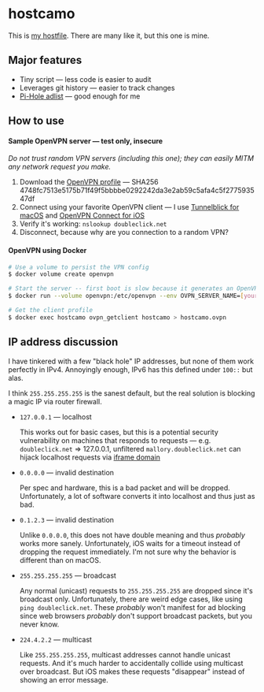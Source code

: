 # hostcamo

This is [my hostfile](https://gitlab.com/fengb/hostcamo/-/jobs/artifacts/master/raw/dist/hosts?job=hosts). There are many like it, but this one is mine.

## Major features

* Tiny script — less code is easier to audit
* Leverages git history — easier to track changes
* [Pi-Hole adlist](https://raw.githubusercontent.com/pi-hole/pi-hole/master/adlists.default) — good enough for me

## How to use

#### Sample OpenVPN server — test only, insecure

_Do not trust random VPN servers (including this one); they can easily MITM any network request you make._

1. Download the [OpenVPN profile](https://gitlab.com/fengb/hostcamo/uploads/0c3d0ce1865282788fb0a30a96f9222f/hostcamo-example.ovpn) — SHA256 4748fc7513e5175b71f49f5bbbbe0292242da3e2ab59c5afa4c5f277593547df
2. Connect using your favorite OpenVPN client — I use [Tunnelblick for macOS](https://tunnelblick.net/) and [OpenVPN Connect for iOS](https://itunes.apple.com/us/app/openvpn-connect/id590379981)
3. Verify it's working: `nslookup doubleclick.net`
4. Disconnect, because why are you connection to a random VPN?

#### OpenVPN using Docker

```bash
# Use a volume to persist the VPN config
$ docker volume create openvpn

# Start the server -- first boot is slow because it generates an OpenVPN config
$ docker run --volume openvpn:/etc/openvpn --env OVPN_SERVER_NAME=[your-hostname] --name registry.gitlab.com/fengb/hostcamo --detach --publish-all hostcamo

# Get the client profile
$ docker exec hostcamo ovpn_getclient hostcamo > hostcamo.ovpn
```

## IP address discussion

I have tinkered with a few "black hole" IP addresses, but none of them work
perfectly in IPv4. Annoyingly enough, IPv6 has this defined under `100::` but alas.

I think `255.255.255.255` is the sanest default, but the real solution is
blocking a magic IP via router firewall.

* `127.0.0.1` — localhost

    This works out for basic cases, but this is a potential security vulnerability
    on machines that responds to requests — e.g. `doubleclick.net` => 127.0.0.1,
    unfiltered `mallory.doubleclick.net` can hijack localhost requests via
    [iframe domain](https://developer.mozilla.org/en-US/docs/Web/Security/Same-origin_policy#Changing_origin)

* `0.0.0.0` — invalid destination

    Per spec and hardware, this is a bad packet and will be dropped. Unfortunately,
    a lot of software converts it into localhost and thus just as bad.

* `0.1.2.3` — invalid destination

    Unlike `0.0.0.0`, this does not have double meaning and thus _probably_ works
    more sanely.  Unfortunately, iOS waits for a timeout instead of dropping the
    request immediately.  I'm not sure why the behavior is different than on macOS.

* `255.255.255.255` — broadcast

    Any normal (unicast) requests to `255.255.255.255` are dropped since it's
    broadcast only. Unfortunately, there are weird edge cases, like using
    `ping doubleclick.net`.  These _probably_ won't manifest for ad blocking since
    web browsers _probably_ don't support broadcast packets, but you never know.

* `224.4.2.2` — multicast

    Like `255.255.255.255`, multicast addresses cannot handle unicast requests.
    And it's much harder to accidentally collide using multicast over broadcast.
    But iOS makes these requests "disappear" instead of showing an error message.
